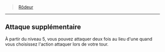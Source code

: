 ﻿---
!ClassFeatureItem
Id: ranger_hd.md#attaque-supplémentaire
ParentLink: ranger_hd.md#rôdeur
Name: Attaque supplémentaire
ParentName: Rôdeur
NameLevel: 2
Attributes:
  Name: Attaque supplémentaire
  Markdown: >+
    ## <!--Name-->Attaque supplémentaire<!--/Name-->


    À partir du niveau 5, vous pouvez attaquer deux fois au lieu d'une quand vous choisissez l'action attaquer lors de votre tour.

AttributesDictionary: >+
  Name: Attaque supplémentaire

  Markdown: >+

    ## <!--Name-->Attaque supplémentaire<!--/Name-->





    À partir du niveau 5, vous pouvez attaquer deux fois au lieu d'une quand vous choisissez l'action attaquer lors de votre tour.



---
> [Rôdeur](hd_ranger.md)

---

## Attaque supplémentaire

À partir du niveau 5, vous pouvez attaquer deux fois au lieu d'une quand vous choisissez l'action attaquer lors de votre tour.

